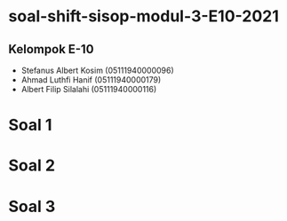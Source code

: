 # **soal-shift-sisop-modul-3-E10-2021**

## Kelompok E-10
- Stefanus Albert Kosim (05111940000096)
- Ahmad Luthfi Hanif (05111940000179)
- Albert Filip Silalahi (05111940000116)

# Soal 1

# Soal 2

# Soal 3
